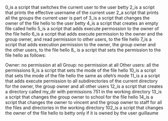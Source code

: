 0_is a script that switches the current user to the user betty
2_is a script that prints the effective username of the current user
2_a script that prints all the groups the current user is part of
3_is a script that changes the owner of the file hello to the user betty
4_is a script that creates an empty file called hello
5_is a script that adds execute permossion to the owner of the file hello
6_is a script that adds execute permission to the owner and the group owner, and read permission to other users, to the file hello
7_is a script that adds execution permission to the owner, the group owner and the other users, to the file hello
8_ is  a script that sets the permission to the file hello as follows:

Owner: no permission at all
Group: no permission at all
Other users: all the permissions
9_is  a script that sets the mode of the file hello
10_is a script that sets the mode of the file hello the same as olleh’s mode
11_is a a script that adds execute permission to all subdirectories of the current directory for the owner, the group owner and all other users
12_is a script that creates a directory called my_dir with permissions 751 in the working directory
13_is a script that changes the group owner to school for the file hello
14_is a script that changes the owner to vincent and the group owner to staff for all the files and directories in the working directory
102_is a script that changes the owner of the file hello to betty only if it is owned by the user guillaume
